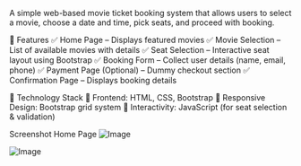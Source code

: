 A simple web-based movie ticket booking system that allows users to select a movie, choose a date and time, pick seats, and proceed with booking.

🔹 Features
✅ Home Page – Displays featured movies
✅ Movie Selection – List of available movies with details
✅ Seat Selection – Interactive seat layout using Bootstrap
✅ Booking Form – Collect user details (name, email, phone)
✅ Payment Page (Optional) – Dummy checkout section
✅ Confirmation Page – Displays booking details

🔹 Technology Stack
🔹 Frontend: HTML, CSS, Bootstrap
🔹 Responsive Design: Bootstrap grid system
🔹 Interactivity: JavaScript (for seat selection & validation)

Screenshot
Home Page
![Image](https://github.com/user-attachments/assets/94dbac92-b409-438c-a515-7e8692c3f347)


![Image](https://github.com/user-attachments/assets/8433d2c1-da3f-4c19-a2ed-5868b709921d)

